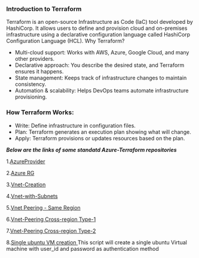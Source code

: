 ### Introduction to Terraform
Terraform is an open-source Infrastructure as Code (IaC) tool developed by HashiCorp. It allows users to define and provision cloud and on-premises infrastructure using a declarative configuration language called HashiCorp Configuration Language (HCL).
Why Terraform?
- Multi-cloud support: Works with AWS, Azure, Google Cloud, and many other providers.
- Declarative approach: You describe the desired state, and Terraform ensures it happens.
- State management: Keeps track of infrastructure changes to maintain consistency.
- Automation & scalability: Helps DevOps teams automate infrastructure provisioning.
  
### How Terraform Works:

- Write: Define infrastructure in configuration files.
- Plan: Terraform generates an execution plan showing what will change.
- Apply: Terraform provisions or updates resources based on the plan.

***Below are the links of some standatd Azure-Terraform repositories***



1.[AzureProvider](https://github.com/animesh-sarkar/Terraform/blob/main/Provider.tf "AzureProvider")

2.[Azure RG](https://github.com/animesh-sarkar/Terraform/blob/main/ResourceGroup.tf "Azure RG")

3.[Vnet-Creation](https://github.com/animesh-sarkar/Terraform/blob/main/Vnet.tf "Vnet-Creation")

4.[Vnet-with-Subnets](https://github.com/animesh-sarkar/Terraform/blob/main/Vnet_with_Subnet.tf "Vnet-with-Subnets")

5.[Vnet Peering - Same Region](https://github.com/animesh-sarkar/Terraform/blob/main/Vnet_peering_same-Region.tf "Vnet Peering - Same Region")

6.[Vnet-Peering Cross-region Type-1](https://github.com/animesh-sarkar/Terraform/blob/main/Vnet-Peering_CrossRegion-1.tf "Vnet-Peering Cross-region Type-1")

7.[Vnet-Peering Cross-region Type-2](https://github.com/animesh-sarkar/Terraform/blob/main/Vnet-Peering_CrossRegion-2.tf "Vnet-Peering Cross-region Type-2")

8.[Single ubuntu VM creation ](https://github.com/animesh-sarkar/Terraform/blob/main/ubuntuVM.tf "Single ubuntu VM creation ")
  This script will create a single ubuntu Virtual machine with user_id and password as authentication method
